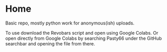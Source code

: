 # Home
Basic repo, mostly python work for anonymous(ish) uploads.


To use download the Revobars script and open using Google Colabs. Or open directly from Google Colabs by searching Pasty66 under the GitHub searchbar and opening the file from there.
